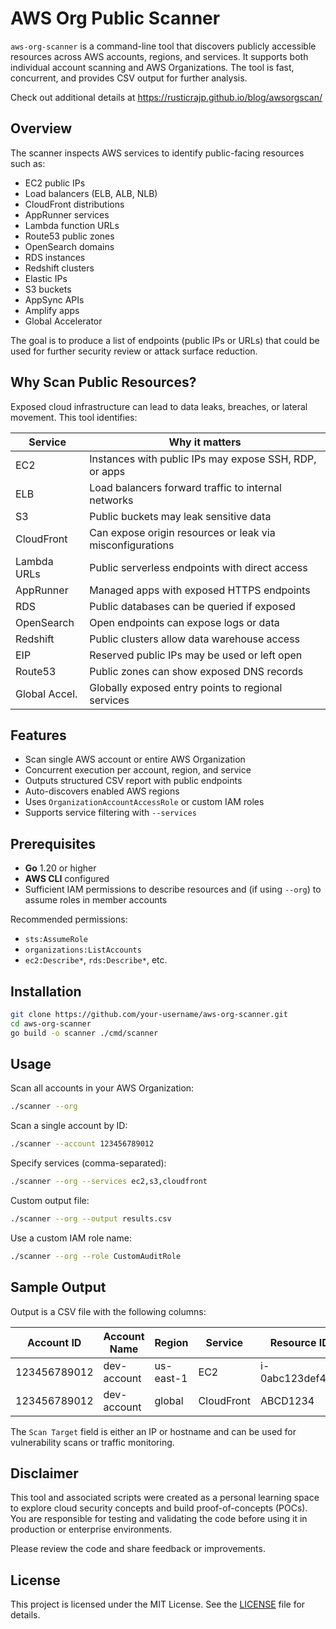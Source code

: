# AWS Org Public Scanner

`aws-org-scanner` is a command-line tool that discovers publicly accessible resources across AWS accounts, regions, and services. It supports both individual account scanning and AWS Organizations. The tool is fast, concurrent, and provides CSV output for further analysis.

Check out additional details at https://rusticrajp.github.io/blog/awsorgscan/

## Overview

The scanner inspects AWS services to identify public-facing resources such as:

- EC2 public IPs
- Load balancers (ELB, ALB, NLB)
- CloudFront distributions
- AppRunner services
- Lambda function URLs
- Route53 public zones
- OpenSearch domains
- RDS instances
- Redshift clusters
- Elastic IPs
- S3 buckets
- AppSync APIs
- Amplify apps
- Global Accelerator

The goal is to produce a list of endpoints (public IPs or URLs) that could be used for further security review or attack surface reduction.

## Why Scan Public Resources?

Exposed cloud infrastructure can lead to data leaks, breaches, or lateral movement. This tool identifies:

| Service        | Why it matters                                             |
|----------------|------------------------------------------------------------|
| EC2            | Instances with public IPs may expose SSH, RDP, or apps     |
| ELB            | Load balancers forward traffic to internal networks        |
| S3             | Public buckets may leak sensitive data                     |
| CloudFront     | Can expose origin resources or leak via misconfigurations  |
| Lambda URLs    | Public serverless endpoints with direct access             |
| AppRunner      | Managed apps with exposed HTTPS endpoints                  |
| RDS            | Public databases can be queried if exposed                 |
| OpenSearch     | Open endpoints can expose logs or data                     |
| Redshift       | Public clusters allow data warehouse access                |
| EIP            | Reserved public IPs may be used or left open               |
| Route53        | Public zones can show exposed DNS records                  |
| Global Accel.  | Globally exposed entry points to regional services         |

## Features

- Scan single AWS account or entire AWS Organization
- Concurrent execution per account, region, and service
- Outputs structured CSV report with public endpoints
- Auto-discovers enabled AWS regions
- Uses `OrganizationAccountAccessRole` or custom IAM roles
- Supports service filtering with `--services`

## Prerequisites

- **Go** 1.20 or higher
- **AWS CLI** configured
- Sufficient IAM permissions to describe resources and (if using `--org`) to assume roles in member accounts

Recommended permissions:
- `sts:AssumeRole`
- `organizations:ListAccounts`
- `ec2:Describe*`, `rds:Describe*`, etc.

## Installation

```bash
git clone https://github.com/your-username/aws-org-scanner.git
cd aws-org-scanner
go build -o scanner ./cmd/scanner
```

## Usage

Scan all accounts in your AWS Organization:

```bash
./scanner --org
```

Scan a single account by ID:

```bash
./scanner --account 123456789012
```

Specify services (comma-separated):

```bash
./scanner --org --services ec2,s3,cloudfront
```

Custom output file:

```bash
./scanner --org --output results.csv
```

Use a custom IAM role name:

```bash
./scanner --org --role CustomAuditRole
```

## Sample Output

Output is a CSV file with the following columns:

| Account ID | Account Name | Region | Service | Resource ID | DNS Name | Public IP | Extra | Scan Target | URL |
|------------|--------------|--------|---------|-------------|----------|-----------|-------|--------------|-----|
| 123456789012 | dev-account | us-east-1 | EC2 | i-0abc123def456 | - | 3.91.203.15 | - | 3.91.203.15 | - |
| 123456789012 | dev-account | global | CloudFront | ABCD1234 | d1234.cloudfront.net | - | - | d1234.cloudfront.net | https://d1234.cloudfront.net |

The `Scan Target` field is either an IP or hostname and can be used for vulnerability scans or traffic monitoring.

## Disclaimer

This tool and associated scripts were created as a personal learning space to explore cloud security concepts and build proof-of-concepts (POCs).  
You are responsible for testing and validating the code before using it in production or enterprise environments.

Please review the code and share feedback or improvements.

## License

This project is licensed under the MIT License. See the [LICENSE](./LICENSE) file for details.
